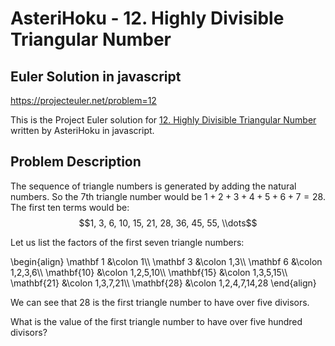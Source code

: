 
# AsteriHoku - 12. Highly Divisible Triangular Number
## Euler Solution in javascript
https://projecteuler.net/problem=12 

This is the Project Euler solution for [12. Highly Divisible Triangular Number](https://projecteuler.net/problem=12)
written by AsteriHoku in javascript.

## Problem Description
The sequence of triangle numbers is generated by adding the natural numbers. So the $7$th triangle number would be $1 + 2 + 3 + 4 + 5 + 6 + 7 = 28$. The first ten terms would be: $$1, 3, 6, 10, 15, 21, 28, 36, 45, 55, \\dots$$

Let us list the factors of the first seven triangle numbers:

\\begin{align} \\mathbf 1 &\\colon 1\\\\ \\mathbf 3 &\\colon 1,3\\\\ \\mathbf 6 &\\colon 1,2,3,6\\\\ \\mathbf{10} &\\colon 1,2,5,10\\\\ \\mathbf{15} &\\colon 1,3,5,15\\\\ \\mathbf{21} &\\colon 1,3,7,21\\\\ \\mathbf{28} &\\colon 1,2,4,7,14,28 \\end{align}

We can see that $28$ is the first triangle number to have over five divisors.

What is the value of the first triangle number to have over five hundred divisors?
